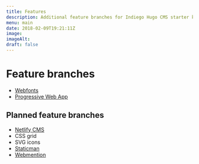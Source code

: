 ```yaml
---
title: Features
description: Additional feature branches for Indiego Hugo CMS starter kit. Each feature branch has its own subdomain. Copy at your whim & leisure. 
menu: main
date: 2018-02-09T19:21:11Z
image:
imageAlt:
draft: false
---
```


# Feature branches

* [Webfonts](https://webfonts.indiego.org.uk/) 
* [Progressive Web App](https://pwa.indiego.org.uk/) 

## Planned feature branches

* [Netlify CMS](https://www.netlifycms.org/)
* CSS grid
* SVG icons
* [Staticman](https://staticman.net/) 
* [Webmention](https://indieweb.org/Webmention)
